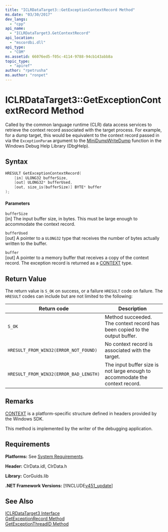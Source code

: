 ```yaml
---
title: "ICLRDataTarget3::GetExceptionContextRecord Method"
ms.date: "03/30/2017"
dev_langs: 
  - "cpp"
api_name: 
  - "ICLRDataTarget3.GetContextRecord"
api_location: 
  - "mscordbi.dll"
api_type: 
  - "COM"
ms.assetid: 66076ed5-f05c-4114-9788-94cb143abb8a
topic_type: 
  - "apiref"
author: "rpetrusha"
ms.author: "ronpet"
---
```

# ICLRDataTarget3::GetExceptionContextRecord Method
Called by the common language runtime (CLR) data access services to retrieve the context record associated with the target process. For example, for a dump target, this would be equivalent to the context record passed in via the `ExceptionParam` argument to the [MiniDumpWriteDump](http://msdn.microsoft.com/library/windows/desktop/ms680360(v=vs.85).aspx) function in the Windows Debug Help Library (DbgHelp).  

## Syntax  

```cpp  
HRESULT GetExceptionContextRecord(  
    [in] ULONG32 bufferSize,  
    [out] ULONG32* bufferUsed,  
    [out, size_is(bufferSize)] BYTE* buffer  
);  
```  

#### Parameters  
 `bufferSize`  
 [in] The input buffer size, in bytes. This must be large enough to accommodate the context record.  

 `bufferUsed`  
 [out] A pointer to a `ULONG32` type that receives the number of bytes actually written to the buffer.  

 `buffer`  
 [out] A pointer to a memory buffer that receives a copy of the context record. The exception record is returned as a [CONTEXT](http://msdn.microsoft.com/library/windows/desktop/ms679284(v=vs.85).aspx) type.  

## Return Value  
 The return value is `S_OK` on success, or a failure `HRESULT` code on failure. The `HRESULT` codes can include but are not limited to the following:  


|Return code|Description|  
|-----------------|-----------------|  
|`S_OK`|Method succeeded. The context record has been copied to the output buffer.|  
|`HRESULT_FROM_WIN32(ERROR_NOT_FOUND)`|No context record is associated with the target.|  
|`HRESULT_FROM_WIN32(ERROR_BAD_LENGTH)`|The input buffer size is not large enough to accommodate the context record.|  

## Remarks  
 [CONTEXT](http://msdn.microsoft.com/library/windows/desktop/ms679284(v=vs.85).aspx) is a platform-specific structure defined in headers provided by the Windows SDK.  

 This method is implemented by the writer of the debugging application.  

## Requirements  
 **Platforms:** See [System Requirements](../../../../docs/framework/get-started/system-requirements.md).  

 **Header:** ClrData.idl, ClrData.h  

 **Library:** CorGuids.lib  

 **.NET Framework Versions:** [!INCLUDE[v451_update](../../../../includes/v451-update-md.md)]  

## See Also  
 [ICLRDataTarget3 Interface](../../../../docs/framework/unmanaged-api/debugging/iclrdatatarget3-interface.md)  
 [GetExceptionRecord Method](../../../../docs/framework/unmanaged-api/debugging/iclrdatatarget3-getexceptionrecord-method.md)  
 [GetExceptionThreadID Method](../../../../docs/framework/unmanaged-api/debugging/iclrdatatarget3-getexceptionthreadid-method.md)
